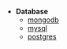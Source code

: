 * **Database**
  * [mongodb](knowledge/db/mongodb.md)
  * [mysql](knowledge/db/mysql.md)
  * [postgres](knowledge/db/postgresql.md)  
  